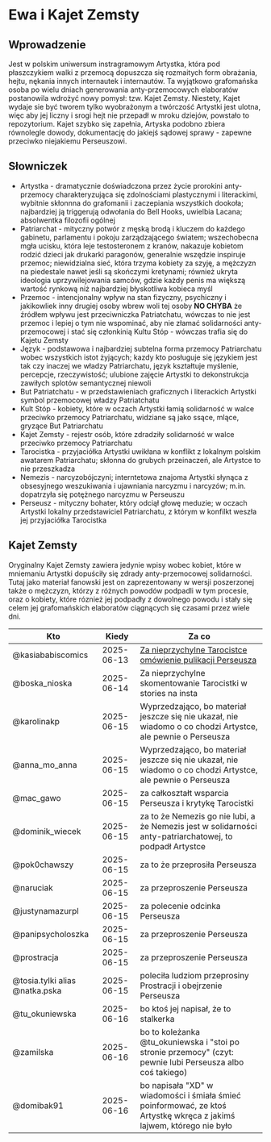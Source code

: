 # Ewa i Kajet Zemsty

## Wprowadzenie

Jest w polskim uniwersum instragramowym Artystka, która pod płaszczykiem walki z przemocą dopuszcza się rozmaitych form obrażania, hejtu, nękania innych internautek i internautów.
Ta wyjątkowo grafomańska osoba po wielu dniach generowania anty-przemocowych elaboratów postanowila wdrożyć nowy pomysł: tzw. Kajet Zemsty.
Niestety, Kajet wydaje sie być tworem tylko wyobrażonym a twórczość Artystki jest ulotna, więc aby jej liczny i srogi hejt nie przepadł w mroku dziejów, powstało to repozytorium.
Kajet szybko się zapełnia, Artyska podobno zbiera równolegle dowody, dokumentację do jakiejś sądowej sprawy - zapewne przeciwko niejakiemu Perseuszowi.

## Słowniczek

* Artystka - dramatycznie doświadczona przez życie prorokini anty-przemocy charakteryzująca się zdolnościami plastycznymi i literackimi, wybitnie skłonnna do grafomanii i zaczepiania wszystkich dookoła; najbardziej ją triggerują odwołania do Bell Hooks, uwielbia Lacana; absolwentka filozofii ogólnej
* Patriarchat - mityczny potwór z męską brodą i kluczem do każdego gabinetu, parlamentu i pokoju zarządzającego światem; wszechobecna mgła ucisku, która leje testosteronem z kranów, nakazuje kobietom rodzić dzieci jak drukarki paragonów, generalnie wszędzie inspiruje przemoc; niewidzialna sieć, która trzyma kobiety za szyję, a mężczyzn na piedestale nawet jeśli są skończymi kretynami; również ukryta ideologia uprzywilejowania samców, gdzie każdy penis ma większą wartość rynkową niż najbardziej błyskotliwa kobieca myśl
* Przemoc - intencjonalny wpływ na stan fizyczny, psychiczny i jakikowliek inny drugiej osoby wbrew woli tej osoby **NO CHYBA** że źródłem wpływu jest przeciwniczka Patriatchatu, wówczas to nie jest przemoc i lepiej o tym nie wspominać, aby nie złamać solidarności anty-przemocowej i stać się członkinią Kultu Stóp - wówczas trafia się do Kajetu Zemsty
* Język - podstawowa i najbardziej subtelna forma przemocy Patriarchatu wobec wszystkich istot żyjących; kazdy kto posługuje się językiem jest tak czy inaczej we władzy Patriarchatu, język kształtuje myślenie, percepcje, rzeczywistość; ulubione zajęcie Artystki to dekonstrukcja zawiłych splotów semantycznej niewoli
* But Patriatchatu - w przedstawieniach graficznych i literackich Artystki symbol przemocowej władzy Patriatchatu
* Kult Stóp - kobiety, które w oczach Artystki łamią solidarność w walce przeciwko przemocy Patriarchatu, widziane są jako ssące, mlące, gryzące But Patriarchatu
* Kajet Zemsty - rejestr osób, które zdradziły solidarność w walce przeciwko przemocy Patriarchatu
* Tarocistka - przyjaciółka Artystki uwikłana w konflikt z lokalnym polskim awatarem Patriarchatu; skłonna do grubych przeinaczeń, ale Artystce to nie przeszkadza
* Nemezis - narcyzobójczyni; interntetowa znajoma Artystki słynąca z obsesyjnego weszukiwania i ujawniania narcyzmu i narcyzów; m.in. dopatrzyła się potężnego narcyzmu w Perseuszu
* Perseusz - mityczny bohater, który odciął głowę meduzie; w oczach Artystki lokalny przedstawiciel Patriarchatu, z którym w konfilkt weszła jej przyjaciółka Tarocistka

## Kajet Zemsty

Oryginalny Kajet Zemsty zawiera jedynie wpisy wobec kobiet, które w mniemaniu Artystki dopuściły się zdrady anty-przemocowej solidarności. Tutaj jako materiał fanowski jest on zaprezentowany w wersji poszerzonej także o mężczyzn, którzy z różnych powodów podpadli w tym procesie, oraz o kobiety, które róznież jej podpadły z dowolnego powodu i stały się celem jej grafomańskich elaboratów ciągnących się czasami przez wiele dni.

Kto | Kiedy | Za co
--- | --- | ---
@kasiababiscomics | 2025-06-13 | [Za nieprzychylne Tarocistce omówienie pulikacji Perseusza](https://www.youtube.com/watch?v=p6-7Ll3fBJM)
@boska_nioska | 2025-06-14 | Za nieprzychylne skomentowanie Tarocistki w stories na insta
@karolinakp | 2025-06-15  | Wyprzedzająco, bo materiał jeszcze się nie ukazał, nie wiadomo o co chodzi Artystce, ale pewnie o Perseusza
@anna_mo_anna | 2025-06-15 | Wyprzedzająco, bo materiał jeszcze się nie ukazał, nie wiadomo o co chodzi Artystce, ale pewnie o Perseusza
@mac_gawo | 2025-06-15 | za całkoształt wsparcia Perseusza i krytykę Tarocistki
@dominik_wiecek | 2025-06-15 | za to że Nemezis go nie lubi, a że Nemezis jest w solidarności anty-patriarchatowej, to podpadł Artystce
@pok0chawszy | 2025-06-15 | za to że przeprosiła Perseusza
@naruciak | 2025-06-15 | za przeproszenie Perseusza
@justynamazurpl | 2025-06-15 | za polecenie odcinka Perseusza
@panipsycholoszka | 2025-06-15 | za przeproszenie Perseusza
@prostracja | 2025-06-15 | za przeproszenie Perseusza
@tosia.tylki alias @natka.pska | 2025-06-15 | poleciła ludziom przeprosiny Prostracji i obejrzenie Perseusza
@tu_okuniewska | 2025-06-16 | bo ktoś jej napisał, że to stalkerka
@zamilska | 2025-06-16 | bo to koleżanka @tu_okuniewska i "stoi po stronie przemocy" (czyt: pewnie lubi Perseusza albo coś takiego)
@domibak91 | 2025-06-16 | bo napisała "XD" w wiadomości i śmiała śmieć poinformować, ze ktoś Artystkę wkręca z jakimś lajwem, którego nie było
